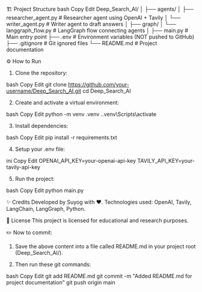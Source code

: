 🏗️ Project Structure
bash
Copy
Edit
Deep_Search_AI/
│
├── agents/
│   ├── researcher_agent.py   # Researcher agent using OpenAI + Tavily
│   └── writer_agent.py       # Writer agent to draft answers
│
├── graph/
│   └── langgraph_flow.py     # LangGraph flow connecting agents
│
├── main.py                   # Main entry point
├── .env                       # Environment variables (NOT pushed to GitHub)
├── .gitignore                 # Git ignored files
└── README.md                  # Project documentation

⚙️ How to Run
1. Clone the repository:

bash
Copy
Edit
git clone https://github.com/your-username/Deep_Search_AI.git
cd Deep_Search_AI

2. Create and activate a virtual environment:

bash
Copy
Edit
python -m venv .venv
.\.venv\Scripts\activate

3. Install dependencies:

bash
Copy
Edit
pip install -r requirements.txt

4. Setup your .env file:

ini
Copy
Edit
OPENAI_API_KEY=your-openai-api-key
TAVILY_API_KEY=your-tavily-api-key

5. Run the project:

bash
Copy
Edit
python main.py

✨ Credits
Developed by Suyog with ❤️.
Technologies used: OpenAI, Tavily, LangChain, LangGraph, Python.

📜 License
This project is licensed for educational and research purposes.

✏️ Now to commit:
1. Save the above content into a file called README.md in your project root (Deep_Search_AI/).

2. Then run these git commands:

bash
Copy
Edit
git add README.md
git commit -m "Added README.md for project documentation"
git push origin main
